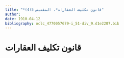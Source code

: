 ```yaml
---
title: "*قانون تكليف العقارات*. المقتبس 5(4)"
author: 
date: 1910-04-12
bibliography: oclc_4770057679-i_51-div_9.d1e2207.bib
---
```




#  قانون تكليف العقارات 

